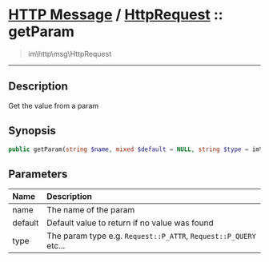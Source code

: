# [HTTP Message](http.md) / [HttpRequest](http-HttpRequest.md) :: getParam
 > im\http\msg\HttpRequest
____

## Description
Get the value from a param

## Synopsis
```php
public getParam(string $name, mixed $default = NULL, string $type = im\http\msg\Request::P_ATTR): mixed
```

## Parameters
| Name | Description |
| :--- | :---------- |
| name | The name of the param |
| default | Default value to return if no value was found |
| type | The param type e.g. `Request::P_ATTR`, `Request::P_QUERY` etc... |
